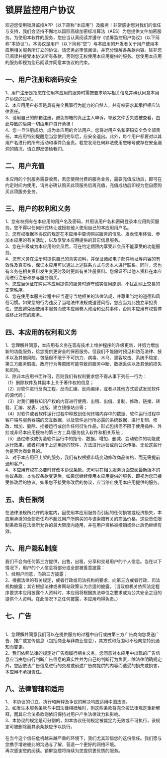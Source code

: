 # 锁屏监控用户协议
欢迎您使用锁屏监控APP（以下简称“本应用”）及服务！非常感谢您对我们的信任与支持，我们会坚持不懈地以国际高级加密标准算法（AES）为您提供文件加密服务。为使用本软件的服务，您应当认真阅读并遵守《锁屏监控用户协议》（以下简称“本协议”）。本协议是用户（以下简称“您”）与本应用的开发者关于用户使用本应用相关服务所订立的协议。请您务必审慎阅读，并充分理解各条款内容。除非您已阅读并接受本协议所有条款，否则您无权使用本应用提供的服务。您使用本应用的服务即视为您已阅读并同意本协议的约束。
## 一、用户注册和密码安全
1、用户注册是指您在使用本应用的服务时需按要求填写相关信息并确认同意本用户协议的过程。
</br>2、本应用用户必须是具有完全民事行为能力的自然人，并有权要求其承担相应法律责任。
</br>3、请用自己的邮箱注册，避免邮箱的真正主人申诉，导致文件丢失或被查看，由此导致的后果一切由用户自行承担！
</br>4、您一旦注册成功，成为本应用的合法用户。您将对用户名和密码安全负全部责任。本应用特别提醒您当您使用完毕后，应安全退出。此外，每个用户都要对以其用户名进行的所有活动和事件负全责。若您发现任何非法使用您帐号或存在安全漏洞的情况，请立即反馈给我们。
## 二、用户充值
本应用的个别服务需要收费，若您使用付费的服务业务，需要充值成功后，即可在约定时间内使用，请务必确认购买此项服务后再充值，充值成功后即视为您自愿购买此项服务业务。
## 三、用户的权利和义务
1、您有权拥有在本应用的用户名及密码，并用该用户名和密码登录本应用购买服务。您不得以任何形式转让或授权他人使用自己的本应用用户名。
</br>2、您有权根据本协议的规定在本应用中查询购买服务的信息、发表使用体验、参加本应用的有关活动，以及享受本应用提供的其它信息服务。
</br>3、您在升级成为本应用的会员后，可在约定期限内享受非会员不能享受的功能服务。
</br>4、您有义务在注册时提供自己的真实资料，并保证诸如电子邮件地址等内容的有效性及真实性，保证本应用可以通过上述联系方式与您本人进行联系。同时，您也有义务在相关资料发生变更时及时更新有关注册资料。您保证不以他人资料在本应用进行注册和参与服务购买。
</br>5、您应当保证在购买本应用提供的服务时遵守诚实信用原则，不扰乱网上交易的正常秩序。
</br>6、您在使用本服务过程中应当遵守当地相关的法律法规，并尊重当地的道德和风俗习惯。如果您的行为违反了当地法律法规或道德风俗，您应当为此独立承担责任。您应避免因使用本服务而使本应用卷入政治和公共事件，否则本应用有权暂停或终止对您的服务。
## 四、本应用的权利和义务
1、您理解并同意，本应用有义务在现有技术上维护程序的升级更新，并努力增加新的功能服务，给您提供更安全的保密服务。但我们不能随时预见和防范法律、技术以及其他风险，包括但不限于不可抗力、病毒、木马、黑客攻击、系统不稳定、第三方服务瑕疵、政府行为等原因可能导致的服务中断、数据丢失以及其他的损失和风险。
</br>2、除非本应用书面许可，否则我们有权利要求您不得从事下列任一行为：
</br>（1）删除软件及其副本上关于著作权的信息；
</br>（2）对软件进行反向工程、反向汇编、反向编译，或者以其他方式尝试发现软件的源代码；
</br>（3）对我们拥有知识产权的内容进行使用、出租、出借、复制、修改、链接、转载、汇编、发表、出版、建立镜像站点等；
</br>（4）对软件或者软件运行过程中释放到任何终端内存中的数据、软件运行过程中客户端与服务器端的交互数据，以及软件运行所必需的系统数据，进行复制、修改、增加、删除、挂接运行或创作任何衍生作品，形式包括但不限于使用插件、外挂或非经本应用授权的第三方工具/服务接入软件和相关系统；
</br>（5）通过修改或伪造软件运行中的指令、数据，增加、删减、变动软件的功能或运行效果，或者将用于上述用途的软件、方法进行运营或向公众传播，无论这些行为是否为商业目的。
</br>3、对于本应用已上架的服务，我们有权根据市场变动修改商品价格，而无需提前通知客户。
</br>4、本应用有权在必要时修改本协议条款。您可以在相关服务页面查阅最新版本的协议条款。本协议条款变更后，如果您继续使用本应用提供的服务，即视为您已接受修改后的协议。如果您不接受修改后的协议，应当停止使用本应用提供的服务。
## 五、责任限制
在法律法规所允许的限度内，因使用本应用服务而引起的任何损害或经济损失，本应用承担的全部责任均不超过用户所购买的与该索赔有关的商品价格。这些责任限制条款将在法律所允许的最大限度内适用，并在用户资格被撤销或终止后仍继续有效。
## 六、用户隐私制度
我们不会向任何第三方提供，出售，出租，分享和交易用户的个人信息。当在以下情况下，用户的个人信息将部分或全部被善意披露：
</br>1、经用户同意，向第三方披露；
</br>2、根据法律的有关规定，或者行政或司法机构的要求，向第三方或者行政、司法机构披露；其它根据法律或者网站政策认为合适的披露。（当政府机关依照法定程序要求本应用披露个人资料时，本应用将根据执法单位之要求或为公共安全之目的提供个人资料。在此情况下之任何披露，本应用均得免责。）
## 七、广告
</br>1、您理解并同意我们可以在提供服务的过程中自行或由第三方广告商向您发送广告、推广或宣传信息（包括商业与非商业信息），其方式和范围可不经向您特别通知而变更。
</br>2、我们依照法律的规定对广告商履行相关义务。您同意对本应用中出现的广告信息应当由您自行判断广告信息的真实性并为自己的判断行为负责，除法律明确规定外，您因依该广告信息进行的交易或前述广告商提供的内容而遭受的损失或损害，本应用不承担责任。
## 八、法律管辖和适用
1、 本协议的订立、执行和解释及争议的解决均应适用中国法律。
</br>2、如发生本服务条款与中国法律相抵触时，则这些条款将完全按法律规定重新解释，而其它合法条款则依旧保持对用户产生法律效力和影响。
</br>3、本协议的规定是可分割的，如本协议任何规定被裁定为无效或不可执行，该规定可被删除而其余条款应予以执行。
</br></br>在当今这个信任危机越来越严重的环境下，我们尤其珍惜您的这份信任。我们愿与您携手增进彼此的沟通与了解，营造一个更好的网络环境。
</br>再次感谢您的阅读。锁屏监控将持续为您提供更优质的服务。